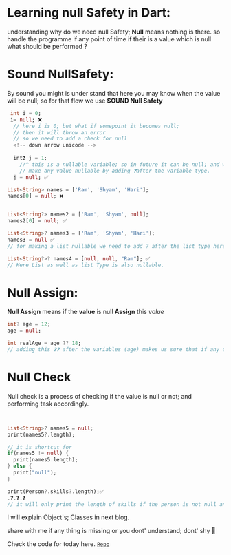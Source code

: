 <!-- title: 3 /100DaysOfFlutter :Dart Null Safety, Null able, Null Check Everything null.  -->

# Learning null Safety in Dart:
understanding why do we need null Safety; **Null** means nothing is there. so handle the programme if any point of time if their is a value which is null what should be performed ?

# Sound NullSafety:
By sound you might is under stand that here you may know when the value will be null; so for that flow we use **SOUND Null Safety**

```Dart
 int i = 0;
 i= null; ❌
  // here i is 0; but what if somepoint it becomes null;
  // then it will throw an error
  // so we need to add a check for null
  <!-- down arrow unicode -->
  
  int❓ j = 1;
    //^ this is a nullable variable; so in future it can be null; and wount' throw error.   
    // make any value nullable by adding ❓after the variable type.  
  j = null; ✅
```
```Dart
List<String> names = ['Ram', 'Shyam', 'Hari'];
names[0] = null; ❌


List<String?> names2 = ['Ram', 'Shyam', null];
names2[0] = null; ✅

List<String>? names3 = ['Ram', 'Shyam', 'Hari'];
names3 = null ✅
// for making a list nullable we need to add ? after the list type here it is String.

List<String?>? names4 = [null, null, "Ram"]; ✅
// Here List as well as list Type is also nullable.
```


# Null Assign:

**Null Assign** means if the **value** is null **Assign** this *value*

    
```Dart
int? age = 12;
age = null;

int realAge = age ?? 18;
// adding this ❓❓ after the variables (age) makes us sure that if any case the value of age is null the realAge will be 18; 
```

# Null Check
Null check is a process of checking if the value is null or not; and performing task accordingly.

```Dart


List<String>? names5 = null;
print(names5?.length);

// it is shortcut for
if(names5 != null) {
  print(names5.length);
} else {
  print("null");
}

print(Person?.skills?.length);✅
.❓.❓.❓
// it will only print the length of skills if the person is not null and if the skills is not null.
```

I will explain Object's; Classes in next blog.

share with me if any thing is missing or you dont' understand; dont' shy 🥺


Check the code for today here.
[`Repo`]()